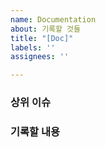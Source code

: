 ```yaml
---
name: Documentation
about: 기록할 것들
title: "[Doc]"
labels: ''
assignees: ''

---
```


### 상위 이슈

### 기록할 내용
